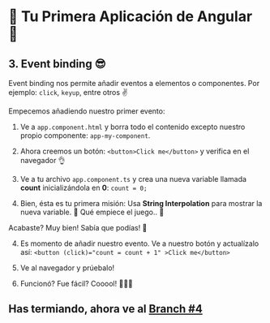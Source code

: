 # 🌟 Tu Primera Aplicación de Angular 🌟

## 3. Event binding 😎

Event binding nos permite añadir eventos a elementos o componentes. Por ejemplo: `click`, `keyup`, entre otros ✌️

Empecemos añadiendo nuestro primer evento:

1. Ve a `app.component.html` y borra todo el contenido excepto nuestro propio componente: `app-my-component`.
2. Ahora creemos un botón: `<button>Click me</button>` y verifica en el navegador 👌

3. Ve a tu archivo `app.component.ts` y crea una nueva variable llamada **count** inicializándola en **0**: `count = 0;`
3. Bien, ésta es tu primera misión: Usa **String Interpolation** para mostrar la nueva variable. 🤡 Qué empiece el juego.. 🤡

Acabaste? Muy bien! Sabía que podías! 💪

4. Es momento de añadir nuestro evento. Ve a nuestro botón y actualízalo así: `<button (click)="count = count + 1" >Click me</button>`

5. Ve al navegador y prúebalo!

6. Funcionó? Fue fácil? Cooool! 🎉🎉🎉

## Has termiando, ahora ve al [Branch #4](https://github.com/angular-medellin/learn/tree/4)
